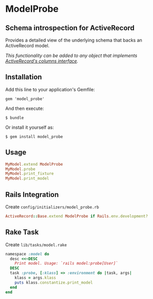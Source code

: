 # ModelProbe

## Schema introspection for ActiveRecord

Provides a detailed view of the underlying schema that backs an ActiveRecord model.

*This functionality can be added to any object that implements [ActiveRecord's columns interface](http://rubydoc.info/docs/rails/ActiveRecord/ModelSchema/ClassMethods#columns-instance_method).*

## Installation

Add this line to your application's Gemfile:

    gem 'model_probe'

And then execute:

    $ bundle

Or install it yourself as:

    $ gem install model_probe

## Usage

```ruby
MyModel.extend ModelProbe
MyModel.probe
MyModel.print_fixture
MyModel.print_model
```

## Rails Integration

Create `config/initializers/model_probe.rb`

```ruby
ActiveRecord::Base.extend ModelProbe if Rails.env.development?
```

## Rake Task

Create `lib/tasks/model.rake`

```ruby
namespace :model do
  desc <<~DESC
    Print model. Usage: `rails model:probe[User]`
  DESC
  task :probe, [:klass] => :environment do |task, args|
    klass = args.klass
    puts klass.constantize.print_model
  end
end
```

